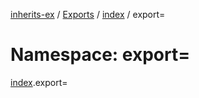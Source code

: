 [inherits-ex](../README.md) / [Exports](../modules.md) / [index](index.md) / export=

# Namespace: export=

[index](index.md).export=
